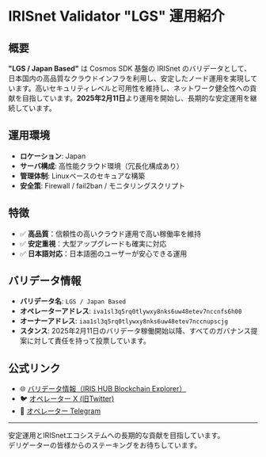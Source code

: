 # IRISnet Validator "LGS" 運用紹介

## 概要
**"LGS / Japan Based"** は Cosmos SDK 基盤の IRISnet のバリデータとして、日本国内の高品質なクラウドインフラを利用し、安定したノード運用を実現しています。高いセキュリティレベルと可用性を維持し、ネットワーク健全性への貢献を目指しています。**2025年2月11日**より運用を開始し、長期的な安定運用を継続しています。

## 運用環境
- **ロケーション**: Japan  
- **サーバ構成**: 高性能クラウド環境（冗長化構成あり）  
- **管理体制**: Linuxベースのセキュアな構築  
- **安全策**: Firewall / fail2ban / モニタリングスクリプト

## 特徴
- ✅ **高品質**：信頼性の高いクラウド運用で高い稼働率を維持  
- ✅ **安定重視**：大型アップグレードも確実に対応  
- ✅ **日本語対応**：日本語圏のユーザーが安心できる運用  

## バリデータ情報
- **バリデータ名**: `LGS / Japan Based`  
- **オペレーターアドレス**: `iva1sl3q5rq0tlywxy8nks6uw48etev7nccnfs6h00`  
- **オーナーアドレス**: `iaa1sl3q5rq0tlywxy8nks6uw48etev7nccnupscjg`  
- **スタンス**: 2025年2月11日のバリデータ稼働開始以降、すべてのガバナンス提案に対して責任を持って投票しています。

## 公式リンク
- 🌐 [バリデータ情報（IRIS HUB Blockchain Explorer）](https://irishub.iobscan.io/#/staking/validators/iva1sl3q5rq0tlywxy8nks6uw48etev7nccnfs6h00)  
- 🐦 [オペレーター X (旧Twitter)](https://x.com/lgsyukisugiyana)  
- 💬 [オペレーター Telegram](https://t.me/YukiSugiyana)

---

安定運用とIRISnetエコシステムへの長期的な貢献を目指しています。  
デリゲーターの皆様からのステーキングをお待ちしています。

